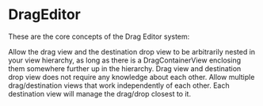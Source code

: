 #  DragEditor

These are the core concepts of the Drag Editor system:

Allow the drag view and the destination drop view to be arbitrarily nested in your view hierarchy, as long as there is a DragContainerView enclosing them somewhere further up in the hierarchy.
Drag view and destination drop view does not require any knowledge about each other.
Allow multiple drag/destination views that work independently of each other.
Each destination view will manage the drag/drop closest to it.
